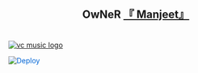 # <h2 align="center"><b>OwNeR <a href="https://telegram.dog/Hayat_Murat_30 ">『 Manjeet』</a></b></h2>
# 

[![vc music logo](https://telegra.ph/file/ce7e401ac982bf9c00fc0.png)](https://t.me/MeowUserbot)




    


<a href="https://dashboard.heroku.com/new?button-url=https%3A%2F%2Fgithub.com%2Fkaal0408%2Fvcmusic&template=https%3A%2F%2Fgithub.com%2Fkaal0408%2Fvcmusic" rel="nofollow" style="background-color: initial; box-sizing: border-box; color: #0366d6; text-decoration-line: none;"><img alt="Deploy" data-canonical-src="https://www.herokucdn.com/deploy/button.svg" src="https://camo.githubusercontent.com/83b0e95b38892b49184e07ad572c94c8038323fb/68747470733a2f2f7777772e6865726f6b7563646e2e636f6d2f6465706c6f792f627574746f6e2e737667" style="border-style: none; box-sizing: initial; max-width: 100%;" /></a></div>
</a>
